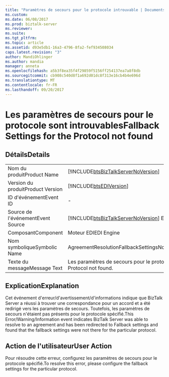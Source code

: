 ```yaml
---
title: "Paramètres de secours pour le protocole introuvable | Documents Microsoft"
ms.custom: 
ms.date: 06/08/2017
ms.prod: biztalk-server
ms.reviewer: 
ms.suite: 
ms.tgt_pltfrm: 
ms.topic: article
ms.assetid: d93e5db1-16a3-4796-8fa2-fef934508034
caps.latest.revision: "3"
author: MandiOhlinger
ms.author: mandia
manager: anneta
ms.openlocfilehash: a5b3f8ea35f4f29859f5156ff254137ea7a8f8db
ms.sourcegitcommit: cb908c540d8f1a692d01dc8f313e16cb4b4e696d
ms.translationtype: MT
ms.contentlocale: fr-FR
ms.lasthandoff: 09/20/2017
---
```

# <a name="fallback-settings-for-the-protocol-not-found"></a><span data-ttu-id="b7f75-102">Les paramètres de secours pour le protocole sont introuvables</span><span class="sxs-lookup"><span data-stu-id="b7f75-102">Fallback Settings for the Protocol not found</span></span>
## <a name="details"></a><span data-ttu-id="b7f75-103">Détails</span><span class="sxs-lookup"><span data-stu-id="b7f75-103">Details</span></span>  
  
|||  
|-|-|  
|<span data-ttu-id="b7f75-104">Nom du produit</span><span class="sxs-lookup"><span data-stu-id="b7f75-104">Product Name</span></span>|[!INCLUDE[btsBizTalkServerNoVersion](../includes/btsbiztalkservernoversion-md.md)]|  
|<span data-ttu-id="b7f75-105">Version du produit</span><span class="sxs-lookup"><span data-stu-id="b7f75-105">Product Version</span></span>|[!INCLUDE[btsEDIVersion](../includes/btsediversion-md.md)]|  
|<span data-ttu-id="b7f75-106">ID d'événement</span><span class="sxs-lookup"><span data-stu-id="b7f75-106">Event ID</span></span>|-|  
|<span data-ttu-id="b7f75-107">Source de l'événement</span><span class="sxs-lookup"><span data-stu-id="b7f75-107">Event Source</span></span>|[!INCLUDE[btsBizTalkServerNoVersion](../includes/btsbiztalkservernoversion-md.md)]<span data-ttu-id="b7f75-108"> EDI</span><span class="sxs-lookup"><span data-stu-id="b7f75-108"> EDI</span></span>|  
|<span data-ttu-id="b7f75-109">Composant</span><span class="sxs-lookup"><span data-stu-id="b7f75-109">Component</span></span>|<span data-ttu-id="b7f75-110">Moteur EDI</span><span class="sxs-lookup"><span data-stu-id="b7f75-110">EDI Engine</span></span>|  
|<span data-ttu-id="b7f75-111">Nom symbolique</span><span class="sxs-lookup"><span data-stu-id="b7f75-111">Symbolic Name</span></span>|<span data-ttu-id="b7f75-112">AgreementResolutionFallbackSettingsNotFound</span><span class="sxs-lookup"><span data-stu-id="b7f75-112">AgreementResolutionFallbackSettingsNotFound</span></span>|  
|<span data-ttu-id="b7f75-113">Texte du message</span><span class="sxs-lookup"><span data-stu-id="b7f75-113">Message Text</span></span>|<span data-ttu-id="b7f75-114">Les paramètres de secours pour le protocole {0} sont introuvables.</span><span class="sxs-lookup"><span data-stu-id="b7f75-114">Fallback Settings for the {0} Protocol not found.</span></span>|  
  
## <a name="explanation"></a><span data-ttu-id="b7f75-115">Explication</span><span class="sxs-lookup"><span data-stu-id="b7f75-115">Explanation</span></span>  
 <span data-ttu-id="b7f75-116">Cet événement d'erreur/d'avertissement/d'informations indique que BizTalk Server a réussi à trouver une correspondance pour un accord et a été redirigé vers les paramètres de secours. Toutefois, les paramètres de secours n'étaient pas présents pour le protocole spécifié.</span><span class="sxs-lookup"><span data-stu-id="b7f75-116">This Error/Warning/Information event indicates BizTalk Server was able to resolve to an agreement and has been redirected to Fallback settings and found that the fallback settings were not there for the particular protocol.</span></span>  
  
## <a name="user-action"></a><span data-ttu-id="b7f75-117">Action de l'utilisateur</span><span class="sxs-lookup"><span data-stu-id="b7f75-117">User Action</span></span>  
 <span data-ttu-id="b7f75-118">Pour résoudre cette erreur, configurez les paramètres de secours pour le protocole spécifié.</span><span class="sxs-lookup"><span data-stu-id="b7f75-118">To resolve this error, please configure the fallback settings for the particular protocol.</span></span>